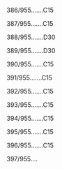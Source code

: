 386/955.......C15 


387/955.......C15 


388/955.......D30 


389/955.......D30 


390/955.......C15 


391/955.......C15 


392/955.......C15 


393/955.......C15 


394/955.......C15 


395/955.......C15 


396/955.......C15 


397/955.... 

